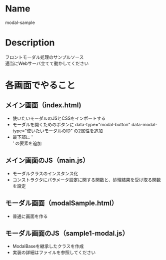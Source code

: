 # Name
modal-sample

# Description
フロントモーダル処理のサンプルソース  
適当にWebサーバ立てて動かしてください  

# 各画面でやること
## メイン画面（index.html)
- 使いたいモーダルのJSとCSSをインポートする
- モーダルを開くためのボタンに
data-type="modal-button"
data-modal-type="使いたいモーダルのID"
  の2属性を追加
- 最下部に '<div data-type="modal-area" data-modal-type="使いたいモーダルのID">' の要素を追加
## メイン画面のJS（main.js）
- モーダルクラスのインスタンス化
- コンストラクタにパラメータ設定に関する関数と、処理結果を受け取る関数を設定

## モーダル画面（modalSample.html）
- 普通に画面を作る

## モーダル画面のJS（sample1-modal.js）
- ModalBaseを継承したクラスを作成
- 実装の詳細はファイルを参照してください


